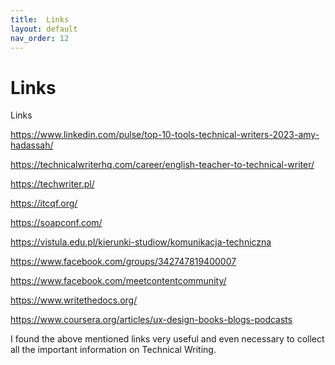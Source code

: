 ```yaml
---
title:  Links
layout: default
nav_order: 12
---
```



# Links
Links

https://www.linkedin.com/pulse/top-10-tools-technical-writers-2023-amy-hadassah/

https://technicalwriterhq.com/career/english-teacher-to-technical-writer/

https://techwriter.pl/

https://itcqf.org/

https://soapconf.com/

https://vistula.edu.pl/kierunki-studiow/komunikacja-techniczna

https://www.facebook.com/groups/342747819400007

https://www.facebook.com/meetcontentcommunity/

https://www.writethedocs.org/

https://www.coursera.org/articles/ux-design-books-blogs-podcasts

I found the above mentioned links very useful and even necessary to collect all the important information on Technical Writing.
